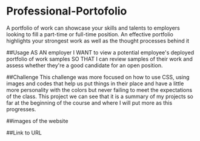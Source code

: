 # Professional-Portofolio
A portfolio of work can showcase your skills and talents to employers looking to fill a part-time or full-time position. An effective portfolio highlights your strongest work as well as the thought processes behind it

##Usage 
AS AN employer
I WANT to view a potential employee's deployed portfolio of work samples
SO THAT I can review samples of their work and assess whether they're a good candidate for an open position.

##Challenge 
This challenge was more focused on how to use CSS, using images and codes that help us put things in their place and have a little more personality with the colors but never failing to meet the expectations of the class. This project we can see that it is a summary of my projects so far at the beginning of the course and where I will put more as this progresses.

##images of the website

##Link to URL
